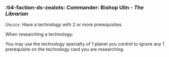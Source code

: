 ### :ti4-faction-ds-zealots: **Commander**: Bishop Ulin - _The Librarian_

<span style="font-variant:small-caps;">Unlock</span>: Have a technology with 2 or more prerequisites.

When researching a technology:

You may use the technology specialty of 1 planet you control to ignore any 1 prerequisite on the technology card you are researching.
